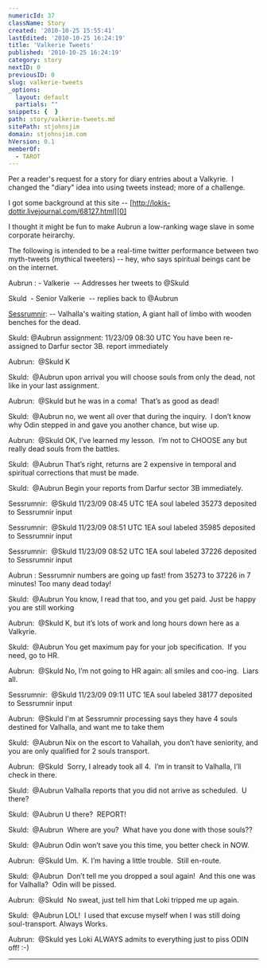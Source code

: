 ```yaml
---
numericId: 37
className: Story
created: '2010-10-25 15:55:41'
lastEdited: '2010-10-25 16:24:19'
title: 'Valkerie Tweets'
published: '2010-10-25 16:24:19'
category: story
nextID: 0
previousID: 0
slug: valkerie-tweets
_options:
  layout: default
  partials: ""
snippets: {  }
path: story/valkerie-tweets.md
sitePath: stjohnsjim
domain: stjohnsjim.com
hVersion: 0.1
memberOf:
  - TAROT
---
```

Per a reader's request for a story for diary entries about a Valkyrie. &nbsp;I changed the &quot;diary&quot; idea into using tweets instead; more of a challenge.

I got some background at this site -- [http://lokis-dottir.livejournal.com/68127.html][0]

I thought it might be fun to make Aubrun a low-ranking wage slave in some corporate heirarchy.

The following is intended to be a real-time twitter performance between two myth-tweets (mythical tweeters) -- hey, who says spiritual beings cant be on the internet.

Aubrun :&nbsp;- Valkerie &nbsp;-- Addresses her tweets to @Skuld

Skuld &nbsp;- Senior Valkerie &nbsp;-- replies back to @Aubrun

[Sessrumnir][1]:&nbsp;-- Valhalla's waiting station, A giant hall of limbo with wooden benches for the dead.

Skuld: @Aubrun assignment: 11/23/09 08:30 UTC You have been re-assigned to Darfur sector 3B. report immediately

Aubrun: &nbsp;@Skuld K

Skuld: &nbsp;@Aubrun upon arrival you will choose souls from only the dead, not like in your last assignment.

Aubrun: &nbsp;@Skuld but he was in a coma! &nbsp;That&rsquo;s as good as dead!

Skuld: &nbsp;@Aubrun no, we went all over that during the inquiry. &nbsp;I don&rsquo;t know why Odin stepped in and gave you another chance, but wise up.

Aubrun: &nbsp;@Skuld OK, I&rsquo;ve learned my lesson. &nbsp;I&rsquo;m not to CHOOSE any but really dead souls from the battles.

Skuld: &nbsp;@Aubrun That&rsquo;s right, returns are 2 expensive in temporal and spiritual corrections that must be made.

Skuld: &nbsp;@Aubrun Begin your reports from Darfur sector 3B immediately.

Sessrumnir: &nbsp;@Skuld 11/23/09 08:45 UTC 1EA soul labeled 35273 deposited to Sessrumnir input

Sessrumnir: &nbsp;@Skuld 11/23/09 08:51 UTC 1EA soul labeled 35985 deposited to Sessrumnir input

Sessrumnir: &nbsp;@Skuld 11/23/09 08:52 UTC 1EA soul labeled 37226 deposited to Sessrumnir input

Aubrun :&nbsp;Sessrumnir numbers are going up fast! from 35273 to 37226 in 7 minutes! Too many dead today!&nbsp;

Skuld: &nbsp;@Aubrun You know, I read that too, and you get paid. Just be happy you are still working

Aubrun: &nbsp;@Skuld K, but it&rsquo;s lots of work and long hours down here as a Valkyrie.

Skuld: &nbsp;@Aubrun You get maximum pay for your job specification. &nbsp;If you need, go to HR.

Aubrun: &nbsp;@Skuld No, I&rsquo;m not going to HR again: all smiles and coo-ing. &nbsp;Liars all.

Sessrumnir: &nbsp;@Skuld 11/23/09 09:11 UTC 1EA soul labeled 38177 deposited to Sessrumnir input

Aubrun: &nbsp;@Skuld I'm at Sessrumnir processing says they have 4 souls destined for Valhalla, and want me to take them

Skuld: &nbsp;@Aubrun Nix on the escort to Vahallah, you don&rsquo;t have seniority, and you are only qualified for 2 souls transport.

Aubrun: &nbsp;@Skuld &nbsp;Sorry, I already took all 4. &nbsp;I&rsquo;m in transit to Valhalla, I&rsquo;ll check in there.

Skuld: &nbsp;@Aubrun Valhalla reports that you did not arrive as scheduled. &nbsp;U there?

Skuld: &nbsp;@Aubrun U there? &nbsp;REPORT!

Skuld: &nbsp;@Aubrun &nbsp;Where are you? &nbsp;What have you done with those souls??

Skuld: &nbsp;@Aubrun Odin won&rsquo;t save you this time, you better check in NOW.

Aubrun: &nbsp;@Skuld Um. &nbsp;K. I&rsquo;m having a little trouble. &nbsp;Still en-route.

Skuld:&nbsp; @Aubrun &nbsp;Don&rsquo;t tell me you dropped a soul again! &nbsp;And this one was for Valhalla? &nbsp;Odin will be pissed.

Aubrun: &nbsp;@Skuld &nbsp;No sweat, just tell him that Loki tripped me up again.

Skuld: &nbsp;@Aubrun LOL! &nbsp;I used that excuse myself when I was still doing soul-transport. Always Works.

Aubrun: &nbsp;@Skuld yes Loki ALWAYS admits to everything just to piss ODIN off! :-)

-------------------------------

[0]: http://lokis-dottir.livejournal.com/68127.html
[1]: http://en.wikipedia.org/wiki/Sessr&uacute;mnir